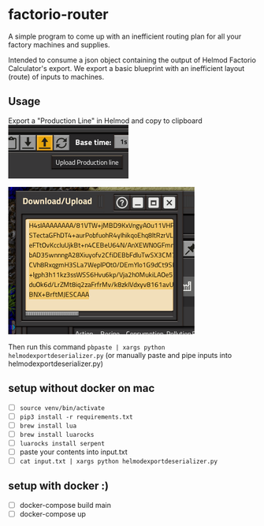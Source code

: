 # factorio-router
A simple program to come up with an inefficient routing plan for all your factory machines and supplies.

Intended to consume a json object containing the output of Helmod Factorio Calculator's export. We export a basic blueprint with an inefficient layout (route) of inputs to machines.

## Usage
Export a "Production Line" in Helmod and copy to clipboard
![buttonToExportProductionLineInHelmod.png](resources/buttonToExportProductionLineInHelmod.png)

![productionLineStringExport.png](resources/productionLineStringExport.png)

Then run this command
`pbpaste | xargs python helmodexportdeserializer.py` (or manually paste and pipe inputs into helmodexportdeserializer.py)

## setup without docker on mac
- [ ] `source venv/bin/activate`
- [ ] `pip3 install -r requirements.txt`
- [ ] `brew install lua`
- [ ] `brew install luarocks`
- [ ] `luarocks install serpent`
- [ ] paste your contents into input.txt
- [ ] `cat input.txt | xargs python helmodexportdeserializer.py`

## setup with docker :)
- [ ] docker-compose build main
- [ ] docker-compose up